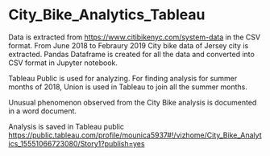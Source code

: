 # City_Bike_Analytics_Tableau

Data is extracted from https://www.citibikenyc.com/system-data in the CSV format. From June 2018 to Febraury 2019 City bike data of Jersey city is extracted. 
Pandas Dataframe is created for all the data and converted into CSV format in Jupyter notebook.

Tableau Public is used for analyzing. For finding analysis for summer months of 2018, Union is used in Tableau to join all the summer months.

Unusual phenomenon observed from the City Bike analysis is documented in a word document.

Analysis is saved in Tableau public https://public.tableau.com/profile/mounica5937#!/vizhome/City_Bike_Analytics_15551066723080/Story1?publish=yes
